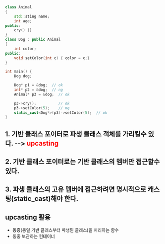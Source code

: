 <style>
r { color: Red }
o { color: Orange }
g { color: Green }
</style>


```c++
class Animal 
{
    std::sting name;
    int age;
public:
    cry() {}
}
class Dog : public Animal
{
    int color;
public:
    void setColor(int c) { color = c;}
}

int main() {
    Dog dog;

    Dog* p1 = &dog;  // ok
    int* p2 = &dog;  // ng
    Animal* p3 = &dog;  // ok

    p3->cry();          // ok
    p3->setColor(5);    // ng
    static_cast<Dog*>(p3)->setColor(5);  // ok
}
```

## 1. 기반 클래스 포이터로 파생 클래스 객체를 가리킬수 있다. --> <r>upcasting</r>

## 2. 기반 클래스 포이터로는 기반 클래스의 멤버만 접근할수 있다.

## 3. 파생 클래스의 고유 멤버에 접근하려면 명시적으로 캐스팅(static_cast)해야 한다.


## upcasting 활용
- 동종(동일 기반 클래스부터 파생된 클래스)을 처리하는 함수
- 동종 보관하는 컨테이너

